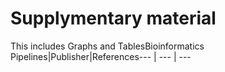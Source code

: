 # Supplymentary material
This includes Graphs and TablesBioinformatics Pipelines|Publisher|References--- | --- | ---